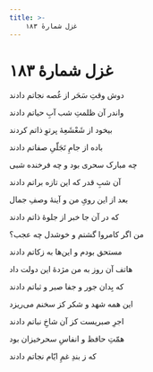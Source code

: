 ```yaml
---
title: >-
    غزل شمارهٔ ۱۸۳
---
```

# غزل شمارهٔ ۱۸۳

<div class="b" id="bn1"><div class="m1"><p>دوش وقتِ سَحَر از غُصه نجاتم دادند</p></div>
<div class="m2"><p>واندر آن ظلمتِ شب آبِ حیاتم دادند</p></div></div>
<div class="b" id="bn2"><div class="m1"><p>بیخود از شَعْشَعِهٔ پرتوِ ذاتم کردند</p></div>
<div class="m2"><p>باده از جامِ تَجَلّیِ صفاتم دادند</p></div></div>
<div class="b" id="bn3"><div class="m1"><p>چه مبارک سحری بود و چه فرخنده شبی</p></div>
<div class="m2"><p>آن شبِ قدر که این تازه براتم دادند</p></div></div>
<div class="b" id="bn4"><div class="m1"><p>بعد از این رویِ من و آینهٔ وصفِ جمال</p></div>
<div class="m2"><p>که در آن جا خبر از جلوهٔ ذاتم دادند</p></div></div>
<div class="b" id="bn5"><div class="m1"><p>من اگر کامروا گشتم و خوشدل چه عجب؟</p></div>
<div class="m2"><p>مستحق بودم و این‌ها به زکاتم دادند</p></div></div>
<div class="b" id="bn6"><div class="m1"><p>هاتف آن روز به من مژدهٔ این دولت داد</p></div>
<div class="m2"><p>که بِدان جور و جفا صبر و ثباتم دادند</p></div></div>
<div class="b" id="bn7"><div class="m1"><p>این همه شهد و شکر کز سخنم می‌ریزد</p></div>
<div class="m2"><p>اجرِ صبریست کز آن شاخِ نباتم دادند</p></div></div>
<div class="b" id="bn8"><div class="m1"><p>همّتِ حافظ و انفاسِ سحرخیزان بود</p></div>
<div class="m2"><p>که ز بندِ غمِ ایّام نجاتم دادند</p></div></div>
